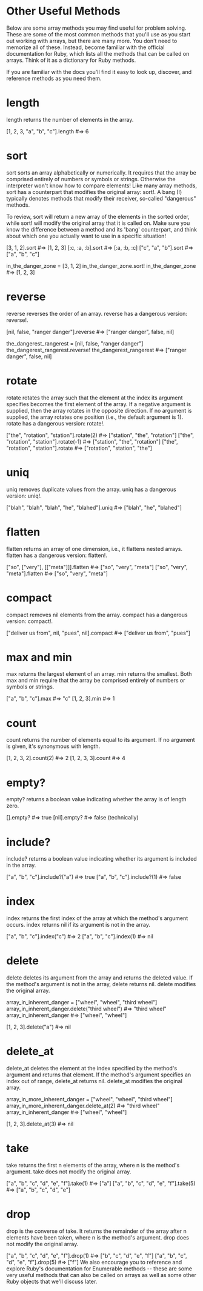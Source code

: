 # Other Useful Methods
Below are some array methods you may find useful for problem solving. These are some of the most common methods that you'll use as you start out working with arrays, but there are many more. You don't need to memorize all of these. Instead, become familiar with the official documentation for Ruby, which lists all the methods that can be called on arrays. Think of it as a dictionary for Ruby methods.

If you are familiar with the docs you'll find it easy to look up, discover, and reference methods as you need them.

# length
length returns the number of elements in the array.

[1, 2, 3, "a", "b", "c"].length #=> 6

# sort
sort sorts an array alphabetically or numerically. It requires that the array be comprised entirely of numbers or symbols or strings. Otherwise the interpreter won't know how to compare elements! Like many array methods, sort has a counterpart that modifies the original array: sort!. A bang (!) typically denotes methods that modify their receiver, so-called "dangerous" methods.

To review, sort will return a new array of the elements in the sorted order, while sort! will modify the original array that it is called on. Make sure you know the difference between a method and its 'bang' counterpart, and think about which one you actually want to use in a specific situation!

[3, 1, 2].sort #=> [1, 2, 3]
[:c, :a, :b].sort #=> [:a, :b, :c]
["c", "a", "b"].sort #=> ["a", "b", "c"]

in_the_danger_zone = [3, 1, 2]
in_the_danger_zone.sort!
in_the_danger_zone #=> [1, 2, 3]
# reverse
reverse reverses the order of an array. reverse has a dangerous version: reverse!.

[nil, false, "ranger danger"].reverse #=> ["ranger danger", false, nil]

the_dangerest_rangerest = [nil, false, "ranger danger"]
the_dangerest_rangerest.reverse!
the_dangerest_rangerest #=> ["ranger danger", false, nil]
# rotate
rotate rotates the array such that the element at the index its argument specifies becomes the first element of the array. If a negative argument is supplied, then the array rotates in the opposite direction. If no argument is supplied, the array rotates one position (i.e., the default argument is 1). rotate has a dangerous version: rotate!.

["the", "rotation", "station"].rotate(2) #=> ["station", "the", "rotation"]
["the", "rotation", "station"].rotate(-1) #=> ["station", "the", "rotation"]
["the", "rotation", "station"].rotate #=> ["rotation", "station", "the"]
# uniq
uniq removes duplicate values from the array. uniq has a dangerous version: uniq!.

["blah", "blah", "blah", "he", "blahed"].uniq #=> ["blah", "he", "blahed"]
# flatten
flatten returns an array of one dimension, i.e., it flattens nested arrays. flatten has a dangerous version: flatten!.

["so", ["very"], [["meta"]]].flatten #=> ["so", "very", "meta"]
["so", "very", "meta"].flatten #=> ["so", "very", "meta"]
# compact
compact removes nil elements from the array. compact has a dangerous version: compact!.

["deliver us from", nil, "pues", nil].compact #=> ["deliver us from", "pues"]
# max and min
max returns the largest element of an array. min returns the smallest. Both max and min require that the array be comprised entirely of numbers or symbols or strings.

["a", "b", "c"].max #=> "c"
[1, 2, 3].min #=> 1
# count
count returns the number of elements equal to its argument. If no argument is given, it's synonymous with length.

[1, 2, 3, 2].count(2) #=> 2
[1, 2, 3, 3].count #=> 4
# empty?
empty? returns a boolean value indicating whether the array is of length zero.

[].empty? #=> true
[nil].empty? #=> false (technically)
# include?
include? returns a boolean value indicating whether its argument is included in the array.

["a", "b", "c"].include?("a") #=> true
["a", "b", "c"].include?(1) #=> false
# index
index returns the first index of the array at which the method's argument occurs. index returns nil if its argument is not in the array.

["a", "b", "c"].index("c") #=> 2
["a", "b", "c"].index(1) #=> nil
# delete
delete deletes its argument from the array and returns the deleted value. If the method's argument is not in the array, delete returns nil. delete modifies the original array.

array_in_inherent_danger = ["wheel", "wheel", "third wheel"]
array_in_inherent_danger.delete("third wheel") #=> "third wheel"
array_in_inherent_danger #=> ["wheel", "wheel"]

[1, 2, 3].delete("a") #=> nil
# delete_at
delete_at deletes the element at the index specified by the method's argument and returns that element. If the method's argument specifies an index out of range, delete_at returns nil. delete_at modifies the original array.

array_in_more_inherent_danger = ["wheel", "wheel", "third wheel"]
array_in_more_inherent_danger.delete_at(2) #=> "third wheel"
array_in_inherent_danger #=> ["wheel", "wheel"]

[1, 2, 3].delete_at(3) #=> nil
# take
take returns the first n elements of the array, where n is the method's argument. take does not modify the original array.

["a", "b", "c", "d", "e", "f"].take(1) #=> ["a"]
["a", "b", "c", "d", "e", "f"].take(5) #=> ["a", "b", "c", "d", "e"]
# drop
drop is the converse of take. It returns the remainder of the array after n elements have been taken, where n is the method's argument. drop does not modify the original array.

["a", "b", "c", "d", "e", "f"].drop(1) #=> ["b", "c", "d", "e", "f"]
["a", "b", "c", "d", "e", "f"].drop(5) #=> ["f"]
We also encourage you to reference and explore Ruby's documentation for Enumerable methods -- these are some very useful methods that can also be called on arrays as well as some other Ruby objects that we'll discuss later.